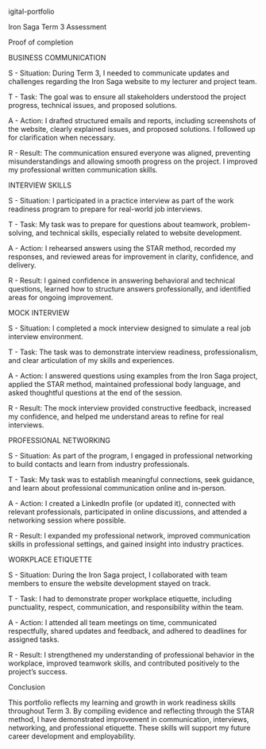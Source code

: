 igital-portfolio

Iron Saga Term 3 Assessment

Proof of completion




BUSINESS COMMUNICATION

S - Situation:
During Term 3, I needed to communicate updates and challenges regarding the Iron Saga website to my lecturer and project team.

T - Task:
The goal was to ensure all stakeholders understood the project progress, technical issues, and proposed solutions.

A - Action:
I drafted structured emails and reports, including screenshots of the website, clearly explained issues, and proposed solutions. I followed up for clarification when necessary.

R - Result:
The communication ensured everyone was aligned, preventing misunderstandings and allowing smooth progress on the project. I improved my professional written communication skills.

INTERVIEW SKILLS

S - Situation:
I participated in a practice interview as part of the work readiness program to prepare for real-world job interviews.

T - Task:
My task was to prepare for questions about teamwork, problem-solving, and technical skills, especially related to website development.

A - Action:
I rehearsed answers using the STAR method, recorded my responses, and reviewed areas for improvement in clarity, confidence, and delivery.

R - Result:
I gained confidence in answering behavioral and technical questions, learned how to structure answers professionally, and identified areas for ongoing improvement.

MOCK INTERVIEW

S - Situation:
I completed a mock interview designed to simulate a real job interview environment.

T - Task:
The task was to demonstrate interview readiness, professionalism, and clear articulation of my skills and experiences.

A - Action:
I answered questions using examples from the Iron Saga project, applied the STAR method, maintained professional body language, and asked thoughtful questions at the end of the session.

R - Result:
The mock interview provided constructive feedback, increased my confidence, and helped me understand areas to refine for real interviews.

PROFESSIONAL NETWORKING

S - Situation:
As part of the program, I engaged in professional networking to build contacts and learn from industry professionals.

T - Task:
My task was to establish meaningful connections, seek guidance, and learn about professional communication online and in-person.

A - Action:
I created a LinkedIn profile (or updated it), connected with relevant professionals, participated in online discussions, and attended a networking session where possible.

R - Result:
I expanded my professional network, improved communication skills in professional settings, and gained insight into industry practices.

WORKPLACE ETIQUETTE

S - Situation:
During the Iron Saga project, I collaborated with team members to ensure the website development stayed on track.

T - Task:
I had to demonstrate proper workplace etiquette, including punctuality, respect, communication, and responsibility within the team.

A - Action:
I attended all team meetings on time, communicated respectfully, shared updates and feedback, and adhered to deadlines for assigned tasks.

R - Result:
I strengthened my understanding of professional behavior in the workplace, improved teamwork skills, and contributed positively to the project’s success.

Conclusion

This portfolio reflects my learning and growth in work readiness skills throughout Term 3. By compiling evidence and reflecting through the STAR method, I have demonstrated improvement in communication, interviews, networking, and professional etiquette. These skills will support my future career development and employability.

